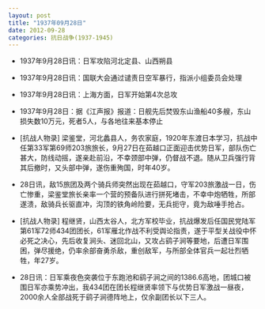 ```yaml
---
layout: post
title: "1937年09月28日"
date: 2012-09-28
categories: 抗日战争(1937-1945)
---
```


<meta name="referrer" content="no-referrer" />

- 1937年9月28日讯：日军攻陷河北定县、山西朔县 

- 1937年9月28日讯：国联大会通过谴责日空军暴行，指派小组委员会处理 

- 1937年9月28日讯：上海方面，日军开始第4次总攻 

- 1937年9月28日：据《江声报》报道：日舰先后焚毁东山渔船40多艘，东山损失数10万元，死者5人，与各地往来基本停止 

- [抗战人物录] 梁鉴堂，河北蠡县人，务农家庭，1920年东渡日本学习，抗战中任第33军第69师203旅旅长，9月27日在茹越口正面迎击优势日军，部队伤亡甚大，防线动摇，遂亲赴前沿，不幸颈部中弹，仍督战不退。随从卫兵强行背其后撤时，又头部中弹，遂伤重殉国，时年40岁。 

- 28日讯，敌15旅团及两个骑兵师突然出现在茹越口，守军203旅激战一日，伤亡惨重，梁鉴堂旅长亲率一个营的预备队进行拼死堵击，不幸中炮牺牲，所部遂溃，敌骑兵长驱直冲，沟顶的铁角岭险要，无兵扼守，竟为敌唾手抢占。 

- [抗战人物录] 程继贤，山西太谷人，北方军校毕业，抗战爆发后任国民党陆军第61军72师434团团长，61军雁北作战不利受舆论指责，遂于平型关战役中怀必死之决心，先后收复涧头、迷回北山，又攻占鹞子涧等要地，后遭日军围困，弹尽援绝，仍率余部奋勇杀敌，重创敌军，与所部全体官兵一起壮烈牺牲，年27岁。 

- 28日讯：日军乘夜色突袭位于东跑池和鹞子涧之间的1386.6高地，团城口被围日军亦乘势冲出，我434团在团长程继贤率领下与优势日军激战一昼夜，2000余人全部战死于鹞子涧德阵地上，仅余副团长以下三人。 

